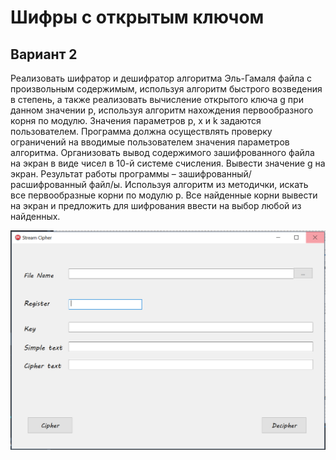 # Шифры с открытым ключом
## Вариант 2
Реализовать шифратор и дешифратор алгоритма Эль-Гамаля файла c произвольным содержимым, используя алгоритм быстрого возведения в степень, а также реализовать вычисление открытого ключа g при данном значении p, используя алгоритм нахождения первообразного корня по модулю. Значения параметров p, x и k задаются пользователем. Программа должна осуществлять проверку ограничений на вводимые пользователем значения параметров алгоритма. Организовать вывод содержимого зашифрованного файла на экран в виде чисел в 10-й системе счисления. Вывести значение g на экран. Результат работы программы – зашифрованный/расшифрованный файл/ы. Используя алгоритм из методички, искать все первообразные корни по модулю p. Все найденные корни вывести на экран и предложить для шифрования ввести на выбор любой из найденных.

![Img_alt](https://github.com/Butonsusumom/TI-2/blob/master/Capture.PNG)

